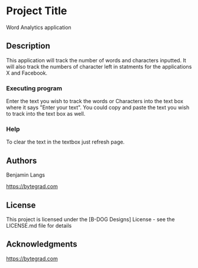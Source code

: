 # Project Title

Word Analytics application

## Description

This application will track the number of words and characters inputted. It will also track the numbers of character left in statments for the applications X and Facebook.


### Executing program

Enter the text you wish to track the words or Characters into the text box where it says "Enter your text". You could copy and paste the text you wish to track into the text box as well.


### Help

To clear the text in the textbox just refresh page.

## Authors

Benjamin Langs

https://bytegrad.com



## License

This project is licensed under the [B-DOG Designs] License - see the LICENSE.md file for details

## Acknowledgments

https://bytegrad.com
